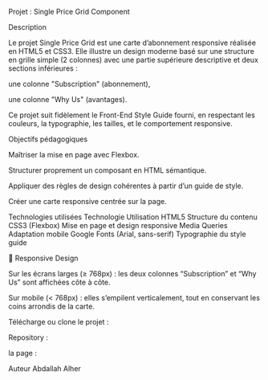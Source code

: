 Projet : Single Price Grid Component

Description

Le projet Single Price Grid est une carte d’abonnement responsive réalisée en HTML5 et CSS3.
Elle illustre un design moderne basé sur une structure en grille simple (2 colonnes) avec une partie supérieure descriptive et deux sections inférieures :

une colonne "Subscription" (abonnement),

une colonne "Why Us" (avantages).

Ce projet suit fidèlement le Front-End Style Guide fourni, en respectant les couleurs, la typographie, les tailles, et le comportement responsive.

Objectifs pédagogiques

Maîtriser la mise en page avec Flexbox.

Structurer proprement un composant en HTML sémantique.

Appliquer des règles de design cohérentes à partir d’un guide de style.

Créer une carte responsive centrée sur la page.

Technologies utilisées
Technologie	Utilisation
HTML5	Structure du contenu
CSS3 (Flexbox)	Mise en page et design responsive
Media Queries	Adaptation mobile
Google Fonts (Arial, sans-serif)	Typographie du style guide


📱 Responsive Design

Sur les écrans larges (≥ 768px) : les deux colonnes “Subscription” et “Why Us” sont affichées côte à côte.

Sur mobile (< 768px) : elles s’empilent verticalement, tout en conservant les coins arrondis de la carte.


Télécharge ou clone le projet :

Repository :

la page : 


Auteur
Abdallah Alher
